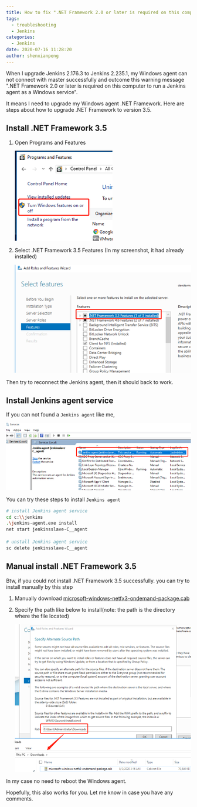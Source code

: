```yaml
---
title: How to fix ".NET Framework 2.0 or later is required on this computer to run a Jenkins agent as a Windows service"
tags:
  - troubleshooting
  - Jenkins
categories:
  - Jenkins
date: 2020-07-16 11:28:20
author: shenxianpeng
---
```


When I upgrade Jenkins 2.176.3 to Jenkins 2.235.1, my Windows agent can not connect with master successfully and outcome this warning message ".NET Framework 2.0 or later is required on this computer to run a Jenkins agent as a Windows service".

<!-- more -->

It means I need to upgrade my Windows agent .NET Framework. Here are steps about how to upgrade .NET Framework to version 3.5.

## Install .NET Framework 3.5

1. Open Programs and Features 

   ![Programs and Features](jenkins-windows-agent-connect-problem/1.png)

2. Select .NET Framework 3.5 Features (In my screenshot, it had already installed) 

    ![Features](jenkins-windows-agent-connect-problem/2.png)

Then try to reconnect the Jenkins agent, then it should back to work.

## Install Jenkins agent service

If you can not found a `Jenkins agent` like me,

![Jenkins agent service](jenkins-windows-agent-connect-problem/4.png)

You can try these steps to install `Jenkins agent`

```bash
# install Jenkins agent service
cd c:\\jenkins
.\jenkins-agent.exe install
net start jenkinsslave-C__agent

# unstall Jenkins agent service
sc delete jenkinsslave-C__agent
```

## Manual install .NET Framework 3.5

Btw, if you could not install .NET Framework 3.5 successfully. you can try to install manually by this step

1. Manually download [microsoft-windows-netfx3-ondemand-package.cab](https://androidfilehost.com/?fid=1322778262904003837)

2. Specify the path like below to install(note: the path is the directory where the file located)

    ![microsoft-windows-netfx3-ondemand-package.cab file path](jenkins-windows-agent-connect-problem/3.png)

In my case no need to reboot the Windows agent.

Hopefully, this also works for you. Let me know in case you have any comments.



